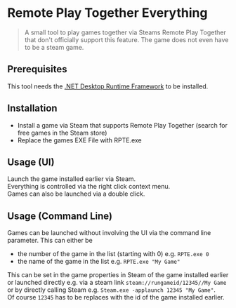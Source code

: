 # Remote Play Together Everything
> A small tool to play games together via Steams Remote Play Together that don't officially support this feature.
> The game does not even have to be a steam game.

## Prerequisites
This tool needs the [.NET Desktop Runtime Framework](https://dotnet.microsoft.com/download/dotnet/5.0) to be installed.

## Installation
- Install a game via Steam that supports Remote Play Together (search for free games in the Steam store)
- Replace the games EXE File with RPTE.exe

## Usage (UI)
Launch the game installed earlier via Steam.\
Everything is controlled via the right click context menu.\
Games can also be launched via a double click.

## Usage (Command Line)
Games can be launched without involving the UI via the command line parameter. This can either be
- the number of the game in the list (starting with 0) e.g. `RPTE.exe 0`
- the name of the game in the list e.g. `RPTE.exe "My Game"`

This can be set in the game properties in Steam of the game installed earlier or launched directly 
e.g. via a steam link `steam://rungameid/12345//My Game` or by directly calling Steam e.g. `Steam.exe -applaunch 12345 "My Game"`.\
Of course `12345` has to be replaces with the id of the game installed earlier.